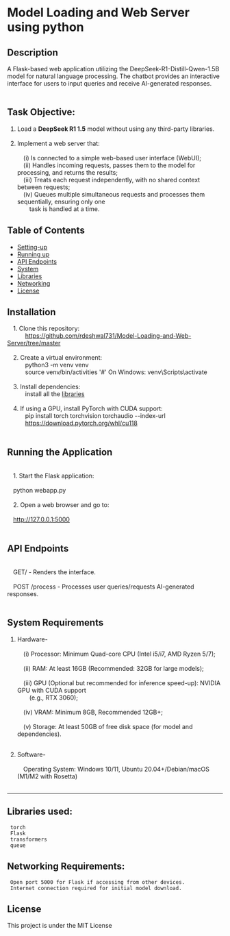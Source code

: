 # Model Loading and Web Server using python

## Description
A Flask-based web application utilizing the DeepSeek-R1-Distill-Qwen-1.5B model for natural language processing. The chatbot provides an interactive interface for users to input queries and receive AI-generated responses.
<br/>&emsp;
## Task Objective:

1) Load a **DeepSeek R1 1.5** model without using any third-party libraries.
<br/>&emsp;
2) Implement a web server that:
 <br/>&emsp;
     <br/>&emsp;(i)  Is connected to a simple web-based user interface (WebUI);
     <br/>&emsp;(ii)  Handles incoming requests, passes them to the model for processing, and returns the results;
     <br/>&emsp;(iii)  Treats each request independently, with no shared context between requests;
     <br/>&emsp;(iv)  Queues multiple simultaneous requests and processes them sequentially, ensuring only one
   <br/>&emsp;&emsp;task is handled at a time.

## Table of Contents
- [Setting-up](#Installation)
- [Running up](#Running-the-Application)
- [API Endpoints](#API-Endpoints)
- [System](#System-Requirements)
- [Libraries](#Libraries-used)
- [Networking](#Networking-Requirements)
- [License](#License)

## Installation
&emsp;1. Clone this repository: 
<br/>&emsp;&emsp;&emsp;https://github.com/rdeshwal731/Model-Loading-and-Web-Server/tree/master
<br/>&emsp;
<br/>&emsp;2. Create a virtual environment:
<br/>&emsp;&emsp;&emsp;python3 -m venv venv
<br/>&emsp;&emsp;&emsp;source venv/bin/activities '#' On Windows: venv\Scripts\activate
<br/>&emsp;
<br/>&emsp;3. Install dependencies:
<br/>&emsp;&emsp;&emsp;install all the [libraries](#librariesused)
<br/>&emsp;
<br/>&emsp;4. If using a GPU, install PyTorch with CUDA support:
<br/>&emsp;&emsp;&emsp;pip install torch torchvision torchaudio --index-url <br/>&emsp;&emsp;&emsp;https://download.pytorch.org/whl/cu118
<br/>&emsp;

## Running the Application
<br/>&emsp;1. Start the Flask application:
<br/>&emsp;<br/>&emsp;python webapp.py
<br/>&emsp;
<br/>&emsp;2. Open a web browser and go to:
<br/>&emsp;<br/>&emsp;http://127.0.0.1:5000
<br/>&emsp;

## API Endpoints
<br/>&emsp;GET/ - Renders the interface.
<br/>&emsp;
<br/>&emsp;POST /process - Processes user queries/requests AI-generated responses.
<br/>&emsp;

## System Requirements
1) Hardware-
 <br/>&emsp;
     <br/>&emsp;(i)  Processor: Minimum Quad-core CPU (Intel i5/i7, AMD Ryzen 5/7);
   <br/>&emsp;
     <br/>&emsp;(ii)  RAM: At least 16GB (Recommended: 32GB for large models);
   <br/>&emsp;
     <br/>&emsp;(iii)  GPU (Optional but recommended for inference speed-up): NVIDIA GPU with CUDA support                <br/>&emsp;&emsp;(e.g., RTX 3060);
   <br/>&emsp;
     <br/>&emsp;(iv)  VRAM: Minimum 8GB, Recommended 12GB+;
   <br/>&emsp;
     <br/>&emsp;(v)  Storage: At least 50GB of free disk space (for model and dependencies).
   <br/>&emsp;

2) Software-
   <br/>&emsp;
     <br/>&emsp;Operating System: Windows 10/11, Ubuntu 20.04+/Debian/macOS (M1/M2 with Rosetta)
   <br/>&emsp;
---
## Libraries used: 
     torch
     Flask
     transformers
     queue
     
## Networking Requirements:
     Open port 5000 for Flask if accessing from other devices.
     Internet connection required for initial model download.

## License
This project is under the MIT License
     

